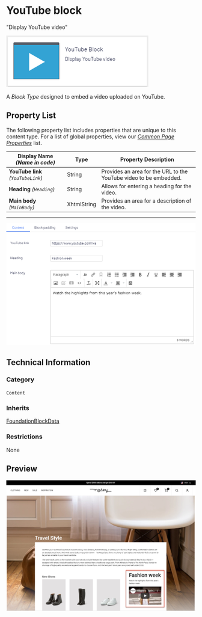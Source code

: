 # YouTube block
"Display YouTube video"

![YouTube Block](Screenshots/YouTube%20Block%20-%20icon.png)

A *Block Type* designed to embed a video uploaded on YouTube.

## Property List
The following property list includes properties that are unique to this content type. For a list of global properties, view our [*Common Page Properties*](./Common%20Page%20Properties.md) list.

Display Name *(Name in code)* | Type | Property Description
--------------|------|---------------
**YouTube link** *(`YouTubeLink`)* | String | Provides an area for the URL to the YouTube video to be embedded. 
**Heading** *(`Heading`)* | String | Allows for entering a heading for the video.
**Main body** *(`MainBody`)* | XhtmlString | Provides an area for a description of the video. 

** **
![YouTube Block - Content tab](Screenshots/YouTube%20Block%20-%20Content%20tab.png)

## Technical Information

### Category
`Content`

### Inherits
[FoundationBlockData](#)

### Restrictions
None

## Preview
![YouTube Block](Screenshots/YouTube%20Block%20-%20Preview.png)
